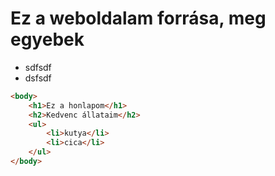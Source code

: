 # Ez a weboldalam forrása, meg egyebek

- sdfsdf
- dsfsdf

```html
<body>
    <h1>Ez a honlapom</h1>
    <h2>Kedvenc állataim</h2>
    <ul>
        <li>kutya</li>
        <li>cica</li>
    </ul>
</body>
```
